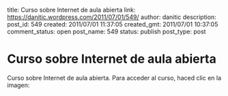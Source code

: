 title: Curso sobre Internet de aula abierta
link: https://danitic.wordpress.com/2011/07/01/549/
author: danitic
description: 
post_id: 549
created: 2011/07/01 11:37:05
created_gmt: 2011/07/01 10:37:05
comment_status: open
post_name: 549
status: publish
post_type: post

# Curso sobre Internet de aula abierta

Curso sobre Internet de aula abierta. Para acceder al curso, haced clic en la imagen: